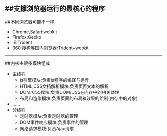 ##支撑浏览器运行的最核心的程序
---
##不同浏览器可能不一样
- Chrome,Safari:webkit
- Firefox:Gecko
- IE:Trident
- 360,搜狗等国内浏览器:Trident+webkit
---
##内核由很多模块组成
- 主线程
  - js引擎模块:负责js程序的编译与运行
  - HTML,CSS文档解析模块:负责页面文本的解析
  - DOM/CSS模块:负责DOM/CSS在内存中的相关处理
  - 布局和渲染模块:负责页面的布局和效果的绘制(内存中的对象)
- ......
- 分线程
  - 定时器模块:负责定时器的管理
  - DOM事件响应模块:负责事件的管理
  - 网络请求模块:负责Ajax请求